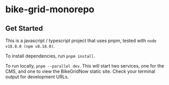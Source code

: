 # bike-grid-monorepo

## Get Started

This is a javascript / typescript project that uses pnpm, tested with `node v18.8.0 (npm v8.18.0)`. 

To install dependencies, run `pnpm install`.

To run locally, `pnpm --parallel dev`. This will start two services, one for the CMS, and one to view the BikeGridNow static site. Check your terminal output for development URLs.

